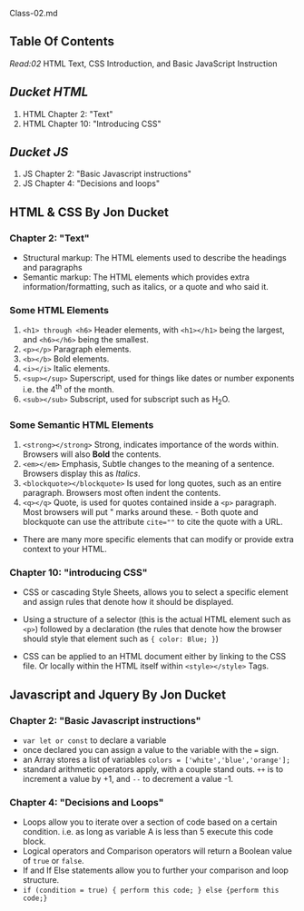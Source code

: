 Class-02.md

## **Table Of Contents**

_Read:02_ HTML Text, CSS Introduction, and Basic JavaScript Instruction

## ***Ducket HTML***

  1. HTML Chapter 2: "Text" 
  2. HTML Chapter 10: "Introducing CSS"

## ***Ducket JS***

  1. JS Chapter 2: "Basic Javascript instructions"
  2. JS Chapter 4: "Decisions and loops"

## HTML & CSS By Jon Ducket

### **Chapter 2: "Text"**

  - Structural markup: The HTML elements used to describe the headings and paragraphs
  - Semantic markup: The HTML elements which provides extra information/formatting, such as italics, or a quote and who said it.

### Some HTML Elements

  1. `<h1> through <h6>` Header elements, with `<h1></h1>` being the largest, and `<h6></h6>` being the smallest.
  2. `<p></p>` Paragraph elements.
  3. `<b></b>` Bold elements.
  4. `<i></i>` Italic elements.
  5. `<sup></sup>` Superscript, used for things like dates or number exponents i.e. the 4<sup>th</sup> of the month.
  6. `<sub></sub>` Subscript, used for subscript such as H<sub>2</sub>O.

### Some Semantic HTML Elements

  1. `<strong></strong>` Strong, indicates importance of the words within. Browsers will also <b>Bold</b> the contents.
  2. `<em></em>` Emphasis, Subtle changes to the meaning of a sentence. Browsers display this as <i>Italics</i>.
  3. `<blockquote></blockquote>` Is used for long quotes, such as an entire paragraph. Browsers most often indent the contents.
  4. `<q></q>` Quote, is used for quotes contained inside a `<p>` paragraph. Most browsers will put " marks around these.
    - Both quote and blockquote can use the attribute `cite=""` to cite the quote with a URL.
  
 - There are many more specific elements that can modify or provide extra context to your HTML.

### **Chapter 10: "introducing CSS"**

  - CSS or cascading Style Sheets, allows you to select a specific element and assign rules that denote how it should be displayed.
  - Using a structure of a selector (this is the actual HTML element such as `<p>`) followed by a declaration 
  (the rules that denote how the browser should style that element such as `{ color: Blue; }`) 

  - CSS can be applied to an HTML document either by linking to the CSS file.
   Or locally within the HTML itself within `<style></style>` Tags.

## Javascript and Jquery By Jon Ducket

### **Chapter 2: "Basic Javascript instructions"**

  - `var let or const` to declare a variable 
  - once declared you can assign a value to the variable with the `=` sign.
  - an Array stores a list of variables `colors = ['white','blue','orange']; `
  - standard arithmetic operators apply, with a couple stand outs. ` ++ ` is to increment a value by +1, and `--` to decrement a value -1.

### **Chapter 4: "Decisions and Loops"**

  - Loops allow you to iterate over a section of code based on a certain condition. i.e. as long as variable A is less than 5 execute this code block.
  - Logical operators and Comparison operators will return a Boolean value of `true` or `false`.
  - If and If Else statements allow you to further your comparison and loop structure.
  - `if (condition = true) { perform this code; } else {perform this code;}`